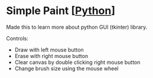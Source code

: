 # Simple Paint [[Python](https://github.com/AdelBeit/BORED-DOM/tree/gh-pages/Simple%20Paint)]

Made this to learn more about python GUI (tkinter) library.

Controls:
  - Draw with left mouse button
  - Erase with right mouse button
  - Clear canvas by double clicking right mouse button
  - Change brush size using the mouse wheel